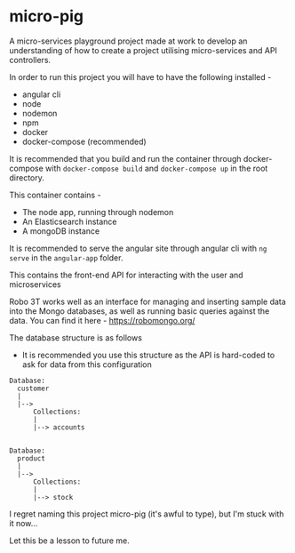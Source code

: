 # micro-pig

A micro-services playground project made at work to develop an understanding of how to create a project utilising micro-services and API controllers.

In order to run this project you will have to have the following installed -

- angular cli
- node
- nodemon
- npm
- docker
- docker-compose (recommended)

It is recommended that you build and run the container through docker-compose with `docker-compose build` and `docker-compose up` in the root directory.

This container contains -

- The node app, running through nodemon
- An Elasticsearch instance
- A mongoDB instance 

It is recommended to serve the angular site through angular cli with `ng serve` in the `angular-app` folder.

This contains the front-end API for interacting with the user and microservices

Robo 3T works well as an interface for managing and inserting sample data into the Mongo databases, as well as running basic queries against the data. You can find it here - https://robomongo.org/

The database structure is as follows
- It is recommended you use this structure as the API is hard-coded to ask for data from this configuration

```
Database:
  customer
  |
  |-->
      Collections:
      |
      |--> accounts


Database:
  product
  |
  |-->
      Collections:
      |
      |--> stock
```


I regret naming this project micro-pig (it's awful to type), but I'm stuck with it now...

Let this be a lesson to future me.
